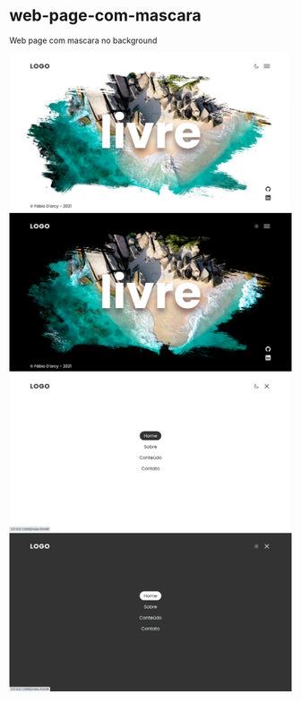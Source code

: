 # web-page-com-mascara
Web page com mascara no background

<p align="center">
  <img src="Captura de tela de 2021-11-05 17-51-38.png" width="800" title="hover text">
  <img src="Captura de tela de 2021-11-05 18-37-53.png" width="800" alt="accessibility text">
  <img src="Captura de tela de 2021-11-05 18-38-24.png" width="800" alt="accessibility text">
  <img src="Captura de tela de 2021-11-05 18-38-15.png" width="800" alt="accessibility text">
</p>

